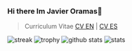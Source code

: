 ### Hi there Im Javier Oramas👋

> Curriculum Vitae
<a href="https://github.com/JavierOramas/CV/releases/download/untagged-1cf5edd52cd1ae70423f/CV_Javier_EN.pdf">CV EN</a> | <a href="https://github.com/JavierOramas/CV/releases/download/untagged-1cf5edd52cd1ae70423f/CV_Javier_ES.pdf">CV ES</a>

![streak](https://github-readme-streak-stats.herokuapp.com/?user=javieroramas)
![trophy](https://github-profile-trophy.vercel.app/?username=javieroramas&column=3&margin-w=15&margin-h=15)
![github stats](https://github-readme-stats.vercel.app/api?username=javieroramas)
![stats](https://cr-skills-chart-widget.azurewebsites.net/api/api?username=javieroramas)
